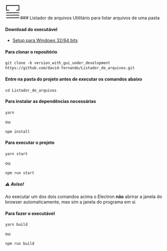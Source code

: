 *<img src="public/icon.png" height="48" width="48">*### Listador de arquivos
  Utilitário para listar arquivos de uma pasta
#### Download do executável
- [Setup para Windows 32/64 bits](https://drive.google.com/open?id=1Q2rpao2KLVlGkkyyDwzbkgWeF6f05-j1)
  
#### Para clonar o repositório
```
git clone -b version_with_gui_under_development https://github.com/david-fernando/Listador_de_arquivos.git
```
#### Entre na pasta do projeto antes de executar os comandos abaixo
```
cd Listador_de_arquivos 
```
#### Para instalar as dependências necessárias
```
yarn
```
ou
```
npm install
```
#### Para executar o projeto
```
yarn start
```
ou
```
npm run start
```
##### ⚠️ Aviso!
Ao executar um dos dois comandos acima o Electron **não** abrirar a janela do browser automaticamente, mas sim a janela do programa em si.

#### Para fazer o executável
```
yarn build
```
ou
```
npm run build
```
